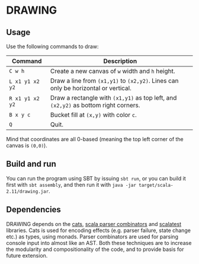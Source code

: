 # DRAWING

## Usage

Use the following commands to draw:

| Command | Description |
| --- | --- |
| `C w h` | Create a new canvas of `w` width and `h` height. | 
| `L x1 y1 x2 y2` | Draw a line from `(x1,y1)` to `(x2,y2)`. Lines can only be horizontal or vertical. |
| `R x1 y1 x2 y2` | Draw a rectangle with `(x1,y1)` as top left, and `(x2,y2)` as bottom right corners. |
| `B x y c` | Bucket fill at `(x,y)` with color `c`. |
| `Q` | Quit. |

Mind that coordinates are all 0-based (meaning the top left corner of the canvas is `(0,0)`).

## Build and run

You can run the program using SBT by issuing `sbt run`, or you can build it first with `sbt assembly`, and then run it with `java -jar target/scala-2.11/drawing.jar`.

## Dependencies

DRAWING depends on the [cats](http://typelevel.org/cats/), [scala parser combinators](https://github.com/scala/scala-parser-combinators) and [scalatest](http://www.scalatest.org/) libraries. Cats is used for encoding effects (e.g. parser failure, state change etc.) as types, using monads. Parser combinators are used for parsing console input into almost like an AST. Both these techniques are to increase the modularity and compositionality of the code, and to provide basis for future extension.
